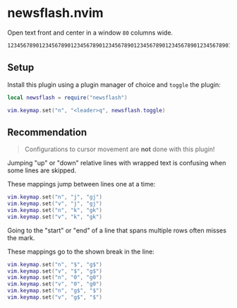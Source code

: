 # newsflash.nvim

Open text front and center in a window `80` columns wide.

```txt
12345678901234567890123456789012345678901234567890123456789012345678901234567890
```

## Setup

Install this plugin using a plugin manager of choice and `toggle` the plugin:

```lua
local newsflash = require("newsflash")

vim.keymap.set("n", "<leader>q", newsflash.toggle)
```

## Recommendation

> Configurations to cursor movement are **not** done with this plugin!

Jumping "up" or "down" relative lines with wrapped text is confusing when some lines are skipped.

These mappings jump between lines one at a time:

```lua
vim.keymap.set("n", "j", "gj")
vim.keymap.set("v", "j", "gj")
vim.keymap.set("n", "k", "gk")
vim.keymap.set("v", "k", "gk")
```

Going to the "start" or "end" of a line that spans multiple rows often misses the mark.

These mappings go to the shown break in the line:

```lua
vim.keymap.set("n", "$", "g$")
vim.keymap.set("v", "$", "g$")
vim.keymap.set("n", "0", "g0")
vim.keymap.set("v", "0", "g0")
vim.keymap.set("n", "g$", "$")
vim.keymap.set("v", "g$", "$")
```
